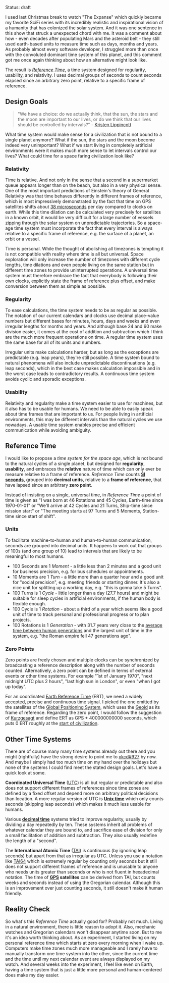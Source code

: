 Status: draft

I used last Christmas break to watch "The Expanse" which quickly became my favorite SciFi series with its incredibly realistic and inspirational vision of a humanity that has colonized the solar system. And it was one sentence in this show that struck a unexpected chord with me. It was a comment about how - even decades after populating Mars and the asteroid belt - they still used earth-based units to measure time such as days, months and years. As probably almost every software developer, I struggled more than once with the convoluted dominant time system of this planet, and this comment got me once again thinking about how an alternative might look like.

The result is *[Reference Time]*, a time system designed for regularity, usability, and relativity. I uses decimal groups of seconds to count seconds elapsed since an arbitrary zero point, relative to a specific frame of reference.


## Design Goals

> "We have a choice: do we actually think, that the sun, the stars and the moon are important to our lives, or do we think that our lives should be controlled by intervals?" - [Kristen Lippincott][bbc]

What time system would make sense for a civilization that is not bound to a single planet anymore? What if the sun, the stars and the moon become indeed very unimportant? What if we start living in completely artificial environments were it makes much more sense to let intervals control our lives? What could time for a space faring civilization look like?

### Relativity

Time is relative. And not only in the sense that a second in a supermarket queue appears longer than on the beach, but also in a very physical sense. One of the most important predictions of Einstein's theory of General Relativity was that time behaves differently in different frames of reference, which is most impressively demonstrated by the fact that time on GPS satellites shifts about [38 microseconds][gps] per day compared to clocks on earth. While this time dilation can be calculated very precisely for satellites in a known orbit, it would be very difficult for a large number of vessels zipping through the solar system on unpredictable trajectories. So a space-age time system must incorporate the fact that every interval is always relative to a specific frame of reference, e.g. the surface of a planet, an orbit or a vessel.

Time is personal. While the thought of abolishing all timezones is tempting it is not compatible with reality where time is all but universal. Space exploration will only increase the number of timezones with different cycle lengths, time dilations and even people living on the same station but in different time zones to provide uninterrupted operations. A universal time system must therefore embrace the fact that everybody is following their own clocks, explicitly state the frame of reference plus offset, and make conversion between them as simple as possible.

### Regularity

To ease calculations, the time system needs to be as regular as possible. The notation of our current calendars and clocks use decimal place-value numbers but different bases for minutes, hours, days and weeks and even irregular lengths for months and years. And although base 24 and 60 make division easier, it comes at the cost of addition and subtraction which I think are the much more frequent operations on time. A regular time system uses the same base for all of its units and numbers.

Irregular units make calculations harder, but as long as the exceptions are predictable (e.g. leap years), they're still possible. A time system bound to natural phenomena will also include unpredictable discontinuations (e.g. leap seconds), which in the best case makes calculation impossible and in the worst case leads to contradictory results. A continuous time system avoids cyclic and sporadic exceptions.

### Usability

Relativity and regularity make a time system easier to use for machines, but it also has to be usable for humans. We need to be able to easily speak about time frames that are important to us. For people living in artificial environments, this may be different intervals than the natural cycles we use nowadays. A usable time system enables precise and efficient communication while avoiding ambiguity.


## Reference Time

I would like to propose a *time system for the space age*, which is not bound to the natural cycles of a single planet, but designed for **regularity**, **usability**, and embraces the **relative** nature of time which can only ever be measure relative to a frame of reference. *Reference Time* counts **[SI seconds][second]**, grouped into **decimal units**, relative to a **frame of reference**, that have lapsed since an arbitrary **zero point**. 

Instead of insisting on a single, universal time, in *Reference Time* a point of time is given as "I was born at 46 Rotations and 45 Cycles, Earth-time since 1970-01-01" or "We'll arrive at 42 Cycles and 21 Turns, Ship-time since mission start" or "The meeting starts at 97 Turns and 5 Moments, Station-time since start of shift".

### Units

To facilitate machine-to-human and human-to-human communication, seconds are grouped into decimal units. It happens to work out that groups of 100s (and one group of 10) lead to intervals that are likely to be meaningful to most humans.

- 100 Seconds are 1 *Moment* - a little less than 2 minutes and a good unit for business precision, e.g. for bus schedules or appointments.
- 10 Moments are 1 *Turn* - a little more than a quarter hour and a good unit for "social precision", e.g. meeting friends or starting dinner. It's also a nice unit for splitting up a working day, e.g. "this is gonna take 5 Turns".
- 100 Turns is 1 *Cycle* - little longer than a day (27.7 hours) and might be suitable for sleep cycles in artificial environments, if the human body is flexible enough.
- 100 Cycle is 1 *Rotation* - about a third of a year which seems like a good unit of time to track personal and professional progress or to plan projects. 
- 100 Rotations is 1 *Generation* - with 31.7 years very close to the [average time between human generations][generation] and the largest unit of time in the system, e.g. "the Roman empire fell 47 generations ago".

### Zero Points

Zero points are freely chosen and multiple clocks can be synchronized by broadcasting a reference description along with the number of seconds counted. Alternatively, a zero point can be defined in terms of external events or other time systems. For example "1st of January 1970", "next midnight UTC plus 2 hours", "last high sun in London", or even "when I got up today".

For an coordinated [Earth Reference Time][Reference Time] (ERT), we need a widely accepted, precise and continuous time signal. I picked the one emitted by the satellites of the [Global Positioning System][GPS], which uses the [Geoid] as its frame of reference. Regarding the zero point, I would follow the suggestion of [Kurzgesagt] and define ERT as GPS + 400000000000 seconds, which puts 0 ERT roughly at the [start of civilization].


## Other Time Systems

There are of course many many time systems already out there and you might (rightfully) have the strong desire to point me to [xkcd#927] by now. And maybe I simply had too much time on my hand over the holidays but none of the systems I could find meet the stated design goals. Let's have a quick look at some.

**Coordinated Universal Time** ([UTC]) is all but regular or predictable and also does not support different frames of references since time zones are defined by a fixed offset and depend more on arbitrary political decisions than location. A more regular version of UTC is **[Unix time]** which only counts seconds (skipping leap seconds) which makes it much less usable for humans.

Various **[decimal time]** systems tried to improve regularity, usually by dividing a day repeatedly by ten. These systems inherit all problems of whatever calendar they are bound to, and sacrifice ease of division for only a small facilitation of addition and subtraction. They also usually redefine the length of a "second".

The **International Atomic Time** ([TAI]) is continuous (by ignoring leap seconds) but apart from that as irregular as UTC. Unless you use a notation like [TAI64] which is extremely regular by counting only seconds but it still does not support different frames of reference and is unusable to anyone who needs units greater than seconds or who is not fluent in hexadecimal notation. The time of **[GPS] satellites** can be derived from TAI, but counts weeks and seconds instead of using the Gregorian calendar. Although this is an improvement over just counting seconds, it still doesn't make it human friendly.


## Reality Check

So what's this *Reference Time* actually good for? Probably not much. Living in a natural environment, there is little reason to adopt it. Also, mechanic watches and Gregorian calendars won't disappear anytime soon. But to me it's an idea worth thinking about. As an experiment, I started living on my personal reference time which starts at zero every morning when I wake up. Computers make time zones much more manageable and I rarely have to manually transform one time system into the other, since the current time and the time until my next calendar event are always displayed on my watch. And several weeks into the experiment, I feel like even on Earth, having a time system that is just a little more personal and human-centered does make my day easier.


[bbc]: http://www.bbc.co.uk/programmes/b01dvw6t
[gps]: https://en.wikipedia.org/wiki/Error_analysis_for_the_Global_Positioning_System#Special_and_general_relativity
[xkcd#927]: https://xkcd.com/927/
[UTC]: https://en.wikipedia.org/wiki/Coordinated_Universal_Time
[Unix time]: https://en.wikipedia.org/wiki/Unix_time
[decimal time]: https://en.wikipedia.org/wiki/Decimal_time
[TAI]: https://en.wikipedia.org/wiki/International_Atomic_Time
[TAI64]: https://www.tai64.com/
[GPS]: https://en.wikipedia.org/wiki/Global_Positioning_System#Timekeeping
[second]: https://en.wikipedia.org/wiki/Second
[generation]: https://www.ncbi.nlm.nih.gov/pubmed/10677323
[Reference Time]: http://time.rtens.org/
[Kurzgesagt]: https://www.youtube.com/watch?v=czgOWmtGVGs
[Geoid]: https://en.wikipedia.org/wiki/Geoid
[start of civilization]: https://en.wikipedia.org/wiki/History_of_the_world#Rise_of_civilization
